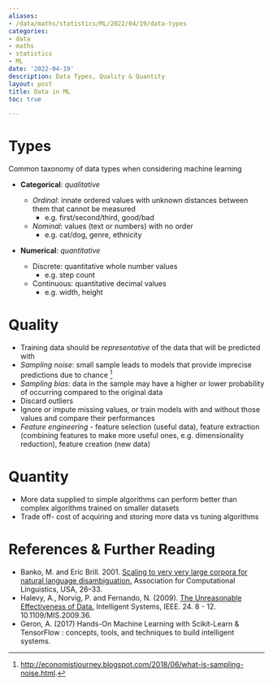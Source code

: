```yaml
---
aliases:
- /data/maths/statistics/ML/2022/04/19/data-types
categories:
- data
- maths
- statistics
- ML
date: '2022-04-19'
description: Data Types, Quality & Quantity
layout: post
title: Data in ML
toc: true

---
```


# Types

Common taxonomy of data types when considering machine learning

- **Categorical**: _qualitative_

  - _Ordinal_: innate ordered values with unknown distances between them that cannot be measured
    - e.g. first/second/third, good/bad
  - _Nominal_: values (text or numbers) with no order
    - e.g. cat/dog, genre, ethnicity

- **Numerical**: _quantitative_
  - Discrete: quantitative whole number values
    - e.g. step count
  - Continuous: quantitative decimal values
    - e.g. width, height

# Quality

- Training data should be _representative_ of the data that will be predicted with
- _Sampling noise_: small sample leads to models that provide imprecise predictions due to chance [^1]
- _Sampling bias_: data in the sample may have a higher or lower probability of occurring compared to the original data
- Discard outliers
- Ignore or impute missing values, or train models with and without those values and compare their performances
- _Feature engineering_ - feature selection (useful data), feature extraction (combining features to make more useful ones, e.g. dimensionality reduction), feature creation (new data)

# Quantity

- More data supplied to simple algorithms can perform better than complex algorithms trained on smaller datasets
- Trade off- cost of acquiring and storing more data vs tuning algorithms

# References & Further Reading

[^1]: http://economistjourney.blogspot.com/2018/06/what-is-sampling-noise.html.

- Banko, M. and Eric Brill. 2001. [Scaling to very very large corpora for natural language disambiguation.](https://doi.org/10.3115/1073012.1073017) Association for Computational Linguistics, USA, 26–33.
- Halevy, A., Norvig, P. and Fernando, N. (2009). [The Unreasonable Effectiveness of Data.](https://static.googleusercontent.com/media/research.google.com/en//pubs/archive/35179.pdf) Intelligent Systems, IEEE. 24. 8 - 12. 10.1109/MIS.2009.36.
- Geron, A. (2017) Hands-On Machine Learning with Scikit-Learn & TensorFlow : concepts, tools, and techniques to build intelligent systems.
